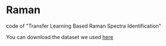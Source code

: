 # Raman
code of "Transfer Learning Based Raman Spectra Identification"

You can download the dataset we used [here](https://drive.google.com/file/d/1X5OAdugcHVOF6k9WaWwCAu_IFh_7OwzR/view?usp=sharing)

